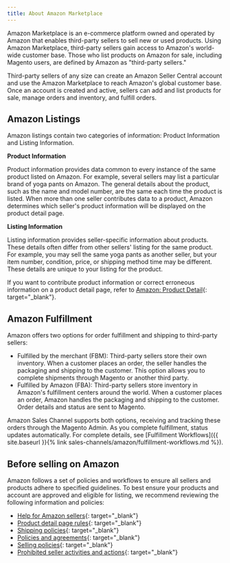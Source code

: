 ```yaml
---
title: About Amazon Marketplace
---
```


Amazon Marketplace is an e-commerce platform owned and operated by Amazon that enables third-party sellers to sell new or used products. Using Amazon Marketplace, third-party sellers gain access to Amazon's world-wide customer base. Those who list products on Amazon for sale, including Magento users, are defined by Amazon as "third-party sellers."

Third-party sellers of any size can create an Amazon Seller Central account and use the Amazon Marketplace to reach Amazon's global customer base. Once an account is created and active, sellers can add and list products for sale, manage orders and inventory, and fulfill orders.

## Amazon Listings

Amazon listings contain two categories of information: Product Information and Listing Information.

**Product Information**

Product information provides data common to every instance of the same product listed on Amazon. For example, several sellers may list a particular brand of yoga pants on Amazon. The general details about the product, such as the name and model number, are the same each time the product is listed. When more than one seller contributes data to a product, Amazon determines which seller's product information will be displayed on the product detail page.

**Listing Information**

Listing information provides seller-specific information about products. These details often differ from other sellers' listing for the same product. For example, you may sell the same yoga pants as another seller, but your item number, condition, price, or shipping method time may be different. These details are unique to your listing for the product.

If you want to contribute product information or correct erroneous information on a product detail page, refer to [Amazon: Product Detail][1]{: target="_blank"}.

## Amazon Fulfillment

Amazon offers two options for order fulfillment and shipping to third-party sellers:

- Fulfilled by the merchant (FBM): Third-party sellers store their own inventory. When a customer places an order, the seller handles the packaging and shipping to the customer. This option allows you to complete shipments through Magento or another third party.
- Fulfilled by Amazon (FBA): Third-party sellers store inventory in Amazon's fulfillment centers around the world. When a customer places an order, Amazon handles the packaging and shipping to the customer. Order details and status are sent to Magento.

Amazon Sales Channel supports both options, receiving and tracking these orders through the Magento Admin. As you complete fulfillment, status updates automatically. For complete details, see [Fulfillment Workflows]({{ site.baseurl }}{% link sales-channels/amazon/fulfillment-workflows.md %}).

## Before selling on Amazon

Amazon follows a set of policies and workflows to ensure all sellers and products adhere to specified guidelines. To best ensure your products and account are approved and eligible for listing, we recommend reviewing the following information and policies:

- [Help for Amazon sellers][2]{: target="_blank"}
- [Product detail page rules][3]{: target="_blank"}
- [Shipping policies][4]{: target="_blank"}
- [Policies and agreements][5]{: target="_blank"}
- [Selling policies][6]{: target="_blank"}
- [Prohibited seller activities and actions][7]{: target="_blank"}

[1]: https://sellercentral.amazon.com/gp/help/external/200335450?language=en_US&amp;ref=efph_200335450_cont_G200182950
[2]: https://sellercentral.amazon.com/gp/help/external/help-page.html?itemID=2&amp;language=en_US&amp;ref=efph_2_bred_200390640
[3]: https://www.amazon.com/gp/help/customer/display.html/ref=hp_left_sib?ie=UTF8&amp;nodeId=200414280
[4]: https://www.amazon.com/gp/help/customer/display.html?nodeId=1161252
[5]: https://www.amazon.com/gp/help/customer/display.html?nodeId=1161272
[6]: https://www.amazon.com/gp/help/customer/display.html?nodeId=200267770
[7]: https://www.amazon.com/gp/help/customer/display.html?nodeId=200414320
